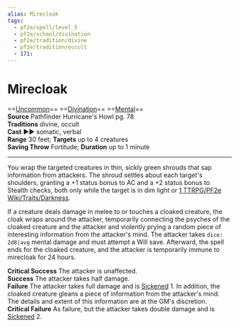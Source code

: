 ```yaml
---
alias: Mirecloak
tags:
  - pf2e/spell/level_5
  - pf2e/school/divination
  - pf2e/tradition/divine
  - pf2e/tradition/occult
  - 171:
---
```


# Mirecloak

==[Uncommon](Uncommon.md)== ==[Divination](Divination.md)== ==[Mental](Mental.md)==  
__Source__ Pathfinder Hurricane's Howl pg. 78  
**Traditions** divine, occult  
**Cast** ►► somatic, verbal  
**Range** 30 feet; **Targets** up to 4 creatures  
**Saving Throw** Fortitude; **Duration** up to 1 minute

---

You wrap the targeted creatures in thin, sickly green shrouds that sap information from attackers. The shroud settles about each target's shoulders, granting a +1 status bonus to AC and a +2 status bonus to Stealth checks, both only while the target is in dim light or [1 TTRPG/PF2e Wiki/Traits/Darkness](1%20TTRPG/PF2e%20Wiki/Traits/Darkness).

If a creature deals damage in melee to or touches a cloaked creature, the cloak wraps around the attacker, temporarily connecting the psyches of the cloaked creature and the attacker and violently prying a random piece of interesting information from the attacker's mind. The attacker takes `dice: 2d8|avg` mental damage and must attempt a Will save. Afterward, the spell ends for the cloaked creature, and the attacker is temporarily immune to mirecloak for 24 hours.

**Critical Success** The attacker is unaffected.  
**Success** The attacker takes half damage.  
**Failure** The attacker takes full damage and is [Sickened](Sickened.md) 1. In addition, the cloaked creature gleans a piece of information from the attacker's mind. The details and extent of this information are at the GM's discretion.  
**Critical Failure** As failure, but the attacker takes double damage and is [Sickened](Sickened.md) 2.
